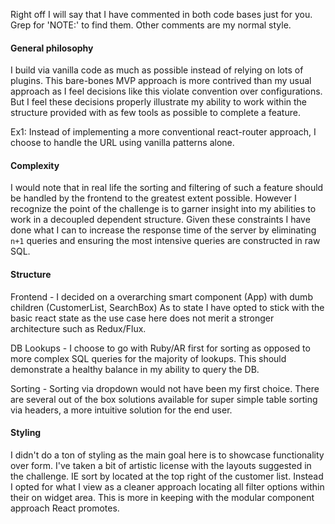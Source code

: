 Right off I will say that I have commented in both code bases just for you.
Grep for 'NOTE:' to find them. Other comments are my normal style.

#### General philosophy
I build via vanilla code as much as possible instead of relying on lots of plugins.
This bare-bones MVP approach is more contrived than my usual approach as I feel decisions like this violate convention over configurations. But I feel these decisions properly illustrate my ability to work within the structure provided with as few tools as possible to complete a feature.

Ex1: Instead of implementing a more conventional react-router approach, I choose to handle the URL using vanilla patterns alone.


#### Complexity

I would note that in real life the sorting and filtering of such a feature should be handled by the frontend to the greatest extent possible. However I recognize the point of the challenge is to garner insight into my abilities to work in a decoupled dependent structure. Given these constraints I have done what I can to increase the response time of the server by eliminating ```n+1``` queries and ensuring the most intensive queries are constructed in raw SQL.

#### Structure

Frontend - I decided on a overarching smart component (App) with dumb children (CustomerList, SearchBox)
As to state I have opted to stick with the basic react state as the use case here does not merit a stronger architecture such as Redux/Flux.

DB Lookups - I choose to go with Ruby/AR first for sorting as opposed to more complex SQL queries for the majority of lookups. This should demonstrate a healthy balance in my ability to query the DB.

Sorting - Sorting via dropdown would not have been my first choice. There are several out of the box solutions available for super simple table sorting via headers, a more intuitive solution for the end user.

#### Styling

I didn't do a ton of styling as the main goal here is to showcase functionality over form.
I've taken a bit of artistic license with the layouts suggested in the challenge.
IE sort by located at the top right of the customer list.
Instead I opted for what I view as a cleaner approach locating all filter options
within their on widget area. This is more in keeping with the modular component approach React promotes.
